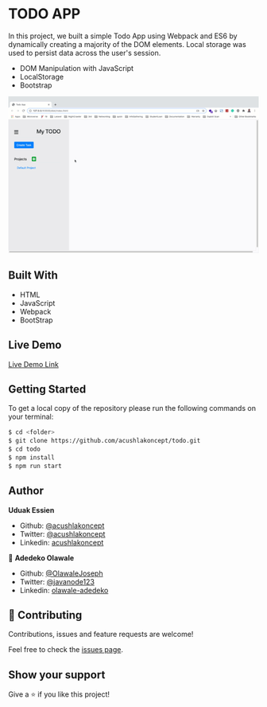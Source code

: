 # TODO APP

In this project, we built a simple Todo App using Webpack and ES6 by dynamically creating a majority of the DOM elements. Local storage was used to persist data across the user's session.

- DOM Manipulation with JavaScript
- LocalStorage
- Bootstrap

![screenshot](./todoscreenshot.gif)

## Built With

- HTML
- JavaScript
- Webpack
- BootStrap

## Live Demo
[Live Demo Link](https://acushlakoncept.github.io/todo/)


## Getting Started

To get a local copy of the repository please run the following commands on your terminal:

```bash
$ cd <folder>
$ git clone https://github.com/acushlakoncept/todo.git
$ cd todo
$ npm install
$ npm run start
```

## Author

**Uduak Essien**

- Github: [@acushlakoncept](https://github.com/acushlakoncept/)
- Twitter: [@acushlakoncept](https://twitter.com/acushlakoncept)
- Linkedin: [acushlakoncept](https://www.linkedin.com/in/acushlakoncept/)

👤 **Adedeko Olawale**

- Github: [@OlawaleJoseph](https://github.com/OlawaleJoseph)
- Twitter: [@javanode123](https://twitter.com/javanode123)
- Linkedin: [olawale-adedeko](http://www.linkedin.com/in/olawale-adedeko)


## 🤝 Contributing

Contributions, issues and feature requests are welcome!

Feel free to check the [issues page](https://github.com/acushlakoncept/todo/issues).

## Show your support

Give a ⭐️ if you like this project!
